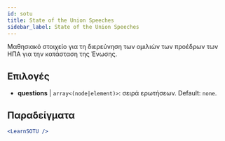 ```yaml
---
id: sotu
title: State of the Union Speeches
sidebar_label: State of the Union Speeches
---
```


Μαθησιακό στοιχείο για τη διερεύνηση των ομιλιών των προέδρων των ΗΠΑ για την κατάσταση της Ένωσης.

## Επιλογές

* __questions__ | `array<(node|element)>`: σειρά ερωτήσεων. Default: `none`.


## Παραδείγματα

```jsx live
<LearnSOTU />
```

